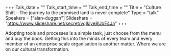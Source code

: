 +++
Talk_date = ""
Talk_start_time = ""
Talk_end_time = ""
Title = "Culture Shift - The journey to the promised land is never complete"
Type = "talk"
Speakers = ["alan-duggan"]
Slideshare = "https://www.slideshare.net/secret/vqIkjve8UbE4Ja"
+++

<p>Adopting tools and processes is a simple task, just choose from the menu and buy the book. Getting this into the minds of every team and every member of an enterprise scale organisation is another matter.
Where we are on our cultural transformation.</p>
